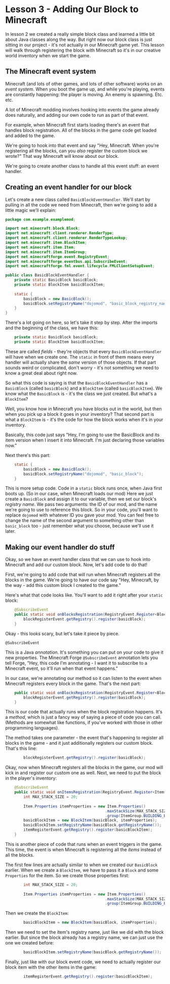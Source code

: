 # Lesson 3 - Adding Our Block to Minecraft

In lesson 2 we created a really simple block class and learned a little bit about Java classes along the way. But right now our block class is just sitting in our project - it's not actually in our Minecraft game yet. This lesson will walk through registering the block with Minecraft so it's in our creative world inventory when we start the game.

## The Minecraft event system

Minecraft (and lots of other games, and lots of other software) works on an _event system_. When you boot the game up, and while you're playing, events are constantly happening: the player is moving. An enemy is spawning. Etc. etc.

A lot of Minecraft modding involves hooking into events the game already does naturally, and adding our own code to run as part of that event. 

For example, when Minecraft first starts loading there's an event that handles block registration. All of the blocks in the game code get loaded and added to the game.

We're going to hook into that event and say "Hey, Minecraft. When you're registering all the blocks, can you _also_ register the custom block we wrote?" That way Minecraft will know about our block.

We're going to create another class to handle all this event stuff: an event handler.

## Creating an event handler for our block

Let's create a new class called `BasicBlockEventHandler`. We'll start by pulling in all the code we need from Minecraft, then we're going to add a little magic we'll explain:

```java
package com.example.examplemod;

import net.minecraft.block.Block;
import net.minecraft.client.renderer.RenderType;
import net.minecraft.client.renderer.RenderTypeLookup;
import net.minecraft.item.BlockItem;
import net.minecraft.item.Item;
import net.minecraft.item.ItemGroup;
import net.minecraftforge.event.RegistryEvent;
import net.minecraftforge.eventbus.api.SubscribeEvent;
import net.minecraftforge.fml.event.lifecycle.FMLClientSetupEvent;

public class BasicBlockEventHandler {
    private static BasicBlock basicBlock;
    private static BlockItem basicBlockItem;
    
    static {
        basicBlock = new BasicBlock();
        basicBlock.setRegistryName("dojomod", "basic_block_registry_name");
    }
}
```

There's a lot going on here, so let's take it step by step. After the imports and the beginning of the class, we have this:

```java
    private static BasicBlock basicBlock;
    private static BlockItem basicBlockItem;
```

These are called _fields_ - they're objects that every `BasicBlockEventHandler` will have when we create one. The `static` in front of them means every handler will actually share the _same_ version of those objects. If that part sounds weird or complicated, don't worry - it's not something we need to know a great deal about right now.

So what this code is saying is that the `BasicBlockEventHandler` has a `BasicBlock` (called `basicBlock`) and a `BlockItem` (called `basicBlockItem`). We know what the `BasicBlock` is - it's the class we just created. But what's a `BlockItem`?

Well, you know how in Minecraft you have blocks out in the world, but then when you pick up a block it goes in your inventory? That second part is what a `BlockItem` is - it's the code for how the block works when it's in your inventory.

Basically, this code just says "Hey, I'm going to use the BasicBlock and its item version when I insert it into Minecraft. I'm just declaring those variables now."

Next there's this part:

```java
    static {
        basicBlock = new BasicBlock();
        basicBlock.setRegistryName("dojomod", "basic_block");
    }
```

This is more setup code. Code in a `static` block runs once, when Java first boots up. (So in our case, when Minecraft loads our mod) Here we just create a `BasicBlock` and assign it to our variable, then we set our block's _registry name_. We pass two arguments: the ID of our mod, and the name we're going to use to reference this block. So in your code, you'll want to replace `dojomod` with whatever ID you gave your mod. You can feel free to change the name of the second argument to something other than `basic_block` too - just remember what you choose, because we'll use it later.

## Making our event handler do stuff

Okay, so we have an event handler class that we can use to hook into Minecraft and add our custom block. Now, let's add code to do that!

First, we're going to add code that will run when Minecraft registers all the blocks in the game. We're going to have our code say "Hey, Minecraft, by the way - add this custom block I created to the game."

Here's what that code looks like. You'll want to add it right after your `static` block:

```java
    @SubscribeEvent
    public static void onBlocksRegistration(RegistryEvent.Register<Block> blockRegisterEvent) {
    	blockRegisterEvent.getRegistry().register(basicBlock);
    }
```

Okay - this looks scary, but let's take it piece by piece.

`@SubscribeEvent`

This is a Java _annotation_. It's something you can put on your code to give it new properties. The Minecraft Forge `@SubscribeEvent` annotation lets you tell Forge, "Hey, this code I'm annotating - I want it to subscribe to a Minecraft event, so it'll run when that event happens."

In our case, we're annotating our method so it can listen to the event when Minecraft registers every block in the game. That's the next part:

```java
    public static void onBlocksRegistration(RegistryEvent.Register<Block> blockRegisterEvent) {
    	blockRegisterEvent.getRegistry().register(basicBlock);
    }
```

This is our code that actually runs when the block registration happens. It's a _method_, which is just a fancy way of saying a piece of code you can call. (Methods are somewhat like functions, if you've worked with those in other programming languages).

The method takes one parameter - the event that's happening to register all blocks in the game - and it just additionally registers our custom block. That's this line:

```java
    	blockRegisterEvent.getRegistry().register(basicBlock);
```

Okay, now when Minecraft registers all the blocks in the game, our mod will kick in and register our custom one as well. Next, we need to put the block in the player's inventory:

```java
    @SubscribeEvent
    public static void onItemsRegistration(RegistryEvent.Register<Item> itemRegisterEvent) {
    	int MAX_STACK_SIZE = 20;
    	
    	Item.Properties itemProperties = new Item.Properties()
    										.maxStackSize(MAX_STACK_SIZE)
    										.group(ItemGroup.BUILDING_BLOCKS);
    	basicBlockItem = new BlockItem(basicBlock, itemProperties);
    	basicBlockItem.setRegistryName(basicBlock.getRegistryName());
    	itemRegisterEvent.getRegistry().register(basicBlockItem);
    }
```

This is another piece of code that runs when an event triggers in the game. This time, the event is when Minecraft is registering all the _items_ instead of all the blocks.

The first few lines are actually similar to when we created our `BasicBlock` earlier. When we create a `BlockItem`, we have to pass it a `Block` and some `Properties` for the item. So we create those properties first:

```java
    	int MAX_STACK_SIZE = 20;
    	
    	Item.Properties itemProperties = new Item.Properties()
    										.maxStackSize(MAX_STACK_SIZE) // how many of the item you can hold in a single stack
    										.group(ItemGroup.BUILDING_BLOCKS); // where to group the item in the player's inventory
```

Then we create the `BlockItem`:

```java
    	basicBlockItem = new BlockItem(basicBlock, itemProperties);
```

Then we need to set the item's registry name, just like we did with the block earlier. But since the block already has a registry name, we can just use the one we created before:

```java
    	basicBlockItem.setRegistryName(basicBlock.getRegistryName());
```

Finally, just like with our block event code, we need to actually register our block item with the other items in the game:

```java
    	itemRegisterEvent.getRegistry().register(basicBlockItem);
```

